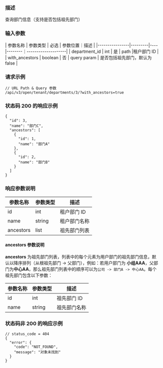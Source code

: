 ### 描述

查询部门信息（支持是否包括祖先部门）

### 输入参数

| 参数名称 | 参数类型 | 必选 | 参数位置｜描述 |
|----------------|---------|----|--------｜--------------------|
| department_id | int | 是 | path |租户部门 ID |
| with_ancestors | boolean | 否 | query param | 是否包括祖先部门，默认为 false |

### 请求示例

```
// URL Path & Query 参数
/api/v3/open/tenant/departments/3/?with_ancestors=true
```

### 状态码 200 的响应示例

```json5
{
  "id": 3,
  "name": "部门C",
  "ancestors": [
    {
      "id": 1,
      "name": "部门A"
    },
    {
      "id": 2,
      "name": "部门B"
    }
  ]
}
```

### 响应参数说明

| 参数名称      | 参数类型   | 描述      |
|-----------|--------|---------|
| id        | int    | 租户部门 ID |
| name      | string | 租户部门名称  |
| ancestors | list   | 祖先部门列表  |

#### ancestors 参数说明

**ancestors** 为祖先部门列表，列表中的每个元素为用户部门的祖先部门信息，默认以降序排列（从根祖先部门 -> 父部门），例如：若用户部门为
**小组AAA**，父部门为**中心AA**，那么祖先部门列表中的顺序可以为`公司 -> 部门A -> 中心AA`。每个祖先部门包含以下参数：

| 参数名称 | 参数类型   | 描述      |
|------|--------|---------|
| id   | int    | 祖先部门 ID |
| name | string | 祖先部门名称  |

### 状态码非 200 的响应示例

```json5
// status_code = 404
{
  "error": {
    "code": "NOT_FOUND",
    "message": "对象未找到"
  }
}
```
